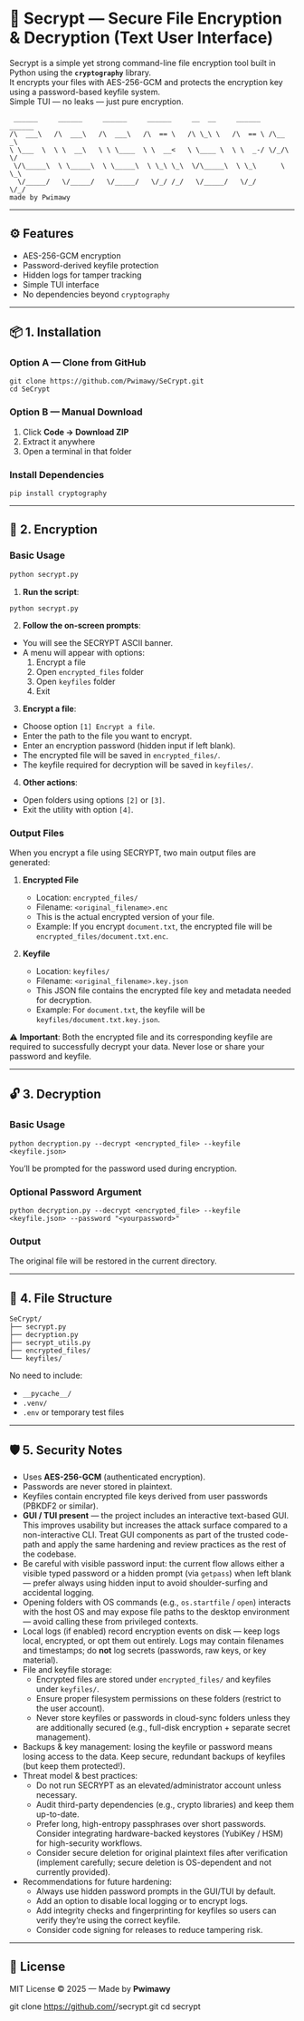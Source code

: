 # 🔐 Secrypt — Secure File Encryption & Decryption (Text User Interface)

Secrypt is a simple yet strong command-line file encryption tool built in Python using the **`cryptography`** library.  
It encrypts your files with AES-256-GCM and protects the encryption key using a password-based keyfile system.  
Simple TUI — no leaks — just pure encryption.

~~~text
 ______     ______     ______     ______     __  __     ______   ______  
/\  ___\   /\  ___\   /\  ___\   /\  == \   /\ \_\ \   /\  == \ /\__  _\ 
\ \___  \  \ \  __\   \ \ \____  \ \  __<   \ \____ \  \ \  _-/ \/_/\ \/ 
 \/\_____\  \ \_____\  \ \_____\  \ \_\ \_\  \/\_____\  \ \_\      \ \_\ 
  \/_____/   \/_____/   \/_____/   \/_/ /_/   \/_____/   \/_/       \/_/
made by Pwimawy
~~~
                                                                      

---

## ⚙️ Features
- AES-256-GCM encryption  
- Password-derived keyfile protection  
- Hidden logs for tamper tracking  
- Simple TUI interface  
- No dependencies beyond `cryptography`

---

## 📦 1. Installation

### Option A — Clone from GitHub  
```
git clone https://github.com/Pwimawy/SeCrypt.git
cd SeCrypt
```

### Option B — Manual Download  
1. Click **Code → Download ZIP**  
2. Extract it anywhere  
3. Open a terminal in that folder  

### Install Dependencies  
```
pip install cryptography
```

---

## 🔑 2. Encryption

### Basic Usage

~~~bash
python secrypt.py
~~~

1. **Run the script**:
```
python secrypt.py
```

2. **Follow the on-screen prompts**:
- You will see the SECRYPT ASCII banner.
- A menu will appear with options:
  1. Encrypt a file
  2. Open `encrypted_files` folder
  3. Open `keyfiles` folder
  4. Exit

3. **Encrypt a file**:
- Choose option `[1] Encrypt a file`.
- Enter the path to the file you want to encrypt.
- Enter an encryption password (hidden input if left blank).
- The encrypted file will be saved in `encrypted_files/`.
- The keyfile required for decryption will be saved in `keyfiles/`.

4. **Other actions**:
- Open folders using options `[2]` or `[3]`.
- Exit the utility with option `[4]`.

### Output Files

When you encrypt a file using SECRYPT, two main output files are generated:

1. **Encrypted File**  
   - Location: `encrypted_files/`  
   - Filename: `<original_filename>.enc`  
   - This is the actual encrypted version of your file.  
   - Example: If you encrypt `document.txt`, the encrypted file will be `encrypted_files/document.txt.enc`.

2. **Keyfile**  
   - Location: `keyfiles/`  
   - Filename: `<original_filename>.key.json`  
   - This JSON file contains the encrypted file key and metadata needed for decryption.  
   - Example: For `document.txt`, the keyfile will be `keyfiles/document.txt.key.json`.

⚠️ **Important**: Both the encrypted file and its corresponding keyfile are required to successfully decrypt your data. Never lose or share your password and keyfile.

---

## 🔓 3. Decryption

### Basic Usage  
```
python decryption.py --decrypt <encrypted_file> --keyfile <keyfile.json>
```

You’ll be prompted for the password used during encryption.  

### Optional Password Argument  
```
python decryption.py --decrypt <encrypted_file> --keyfile <keyfile.json> --password "<yourpassword>"
```

### Output  
The original file will be restored in the current directory.

---

## 🧰 4. File Structure

```
SeCrypt/
├── secrypt.py
├── decryption.py
├── secrypt_utils.py
├── encrypted_files/
└── keyfiles/
```

No need to include:
- `__pycache__/`
- `.venv/`
- `.env` or temporary test files

---

## 🛡️ 5. Security Notes

- Uses **AES-256-GCM** (authenticated encryption).  
- Passwords are never stored in plaintext.  
- Keyfiles contain encrypted file keys derived from user passwords (PBKDF2 or similar).  
- **GUI / TUI present** — the project includes an interactive text-based GUI. This improves usability but increases the attack surface compared to a non-interactive CLI. Treat GUI components as part of the trusted code-path and apply the same hardening and review practices as the rest of the codebase.  
- Be careful with visible password input: the current flow allows either a visible typed password or a hidden prompt (via `getpass`) when left blank — prefer always using hidden input to avoid shoulder-surfing and accidental logging.  
- Opening folders with OS commands (e.g., `os.startfile` / `open`) interacts with the host OS and may expose file paths to the desktop environment — avoid calling these from privileged contexts.  
- Local logs (if enabled) record encryption events on disk — keep logs local, encrypted, or opt them out entirely. Logs may contain filenames and timestamps; do **not** log secrets (passwords, raw keys, or key material).  
- File and keyfile storage:
  - Encrypted files are stored under `encrypted_files/` and keyfiles under `keyfiles/`.  
  - Ensure proper filesystem permissions on these folders (restrict to the user account).  
  - Never store keyfiles or passwords in cloud-sync folders unless they are additionally secured (e.g., full-disk encryption + separate secret management).  
- Backups & key management: losing the keyfile or password means losing access to the data. Keep secure, redundant backups of keyfiles (but keep them protected!).  
- Threat model & best practices:
  - Do not run SECRYPT as an elevated/administrator account unless necessary.  
  - Audit third-party dependencies (e.g., crypto libraries) and keep them up-to-date.  
  - Prefer long, high-entropy passphrases over short passwords. Consider integrating hardware-backed keystores (YubiKey / HSM) for high-security workflows.  
  - Consider secure deletion for original plaintext files after verification (implement carefully; secure deletion is OS-dependent and not currently provided).  
- Recommendations for future hardening:
  - Always use hidden password prompts in the GUI/TUI by default.  
  - Add an option to disable local logging or to encrypt logs.  
  - Add integrity checks and fingerprinting for keyfiles so users can verify they’re using the correct keyfile.  
  - Consider code signing for releases to reduce tampering risk.


---

## 📜 License
MIT License © 2025 — Made by **Pwimawy**

git clone https://github.com/<your-username>/secrypt.git
cd secrypt
